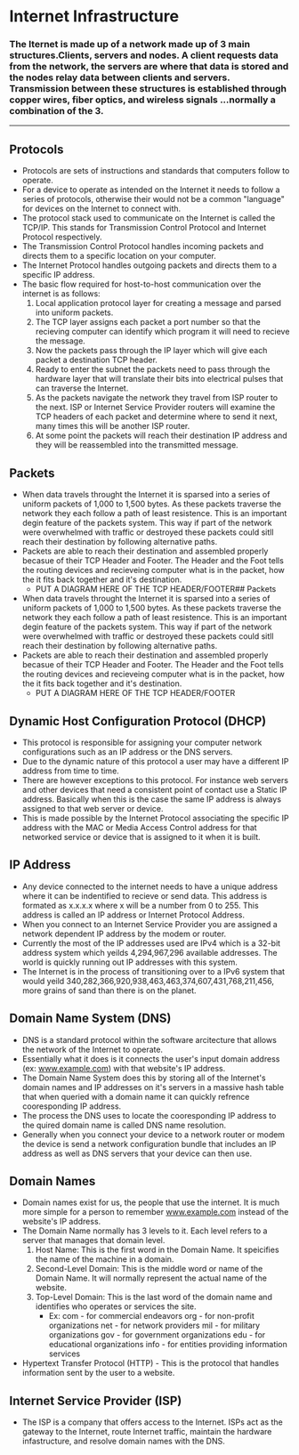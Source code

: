 # Internet Infrastructure 
### The Iternet is made up of a network made up of 3 main structures.Clients, servers and nodes. A client requests data from the network, the servers are where that data is stored and the nodes relay data between clients and servers. Transmission between these structures is established through copper wires, fiber optics, and wireless signals ...normally a combination of the 3. 
---
## Protocols
* Protocols are sets of instructions and standards that computers follow to operate. 
* For a device to operate as intended on the Internet it needs to follow a series of protocols, otherwise their would not be a common "language" for devices on the Internet to connect with. 
* The protocol stack used to communicate on the Internet is called the TCP/IP. This stands for Transmission Control Protocol and Internet Protocol respectively. 
* The Transmission Control Protocol handles incoming packets and directs them to a specific location on your computer. 
* The Internet Protocol handles outgoing packets and directs them to a specific IP address.
* The basic flow required for host-to-host communication over the internet is as follows: 
  1. Local application protocol layer for creating a message and parsed into uniform packets. 
  2. The TCP layer assigns each packet a port number so that the recieving computer can identify which program it will need to recieve the message. 
  3. Now the packets pass through the IP layer which will give each packet a destination TCP header. 
  4. Ready to enter the subnet the packets need to pass through the hardware layer that will translate their bits into electrical pulses that can traverse the Internet. 
  5. As the packets navigate the network they travel from ISP router to the next. ISP or Internet Service Provider routers will examine the TCP headers of each packet and determine where to send it next, many times this will be another ISP router. 
  6. At some point the packets will reach their destination IP address and they will be reassembled into the transmitted message.
## Packets 
* When data travels throught the Internet it is sparsed into a series of uniform packets of 1,000 to 1,500 bytes. As these packets traverse the network they each follow a path of least resistence. This is an important degin feature of the packets system. This way if part of the network were overwhelmed with traffic or destroyed these packets could sitll reach their destination by following alternative paths. 
* Packets are able to reach their destination and assembled properly becasue of their TCP Header and Footer. The Header and the Foot tells the routing devices and recieveing computer what is in the packet, how the it fits back together and it's destination. 
  * PUT A DIAGRAM HERE OF THE TCP HEADER/FOOTER## Packets 
* When data travels throught the Internet it is sparsed into a series of uniform packets of 1,000 to 1,500 bytes. As these packets traverse the network they each follow a path of least resistence. This is an important degin feature of the packets system. This way if part of the network were overwhelmed with traffic or destroyed these packets could sitll reach their destination by following alternative paths. 
* Packets are able to reach their destination and assembled properly becasue of their TCP Header and Footer. The Header and the Foot tells the routing devices and recieveing computer what is in the packet, how the it fits back together and it's destination. 
  * PUT A DIAGRAM HERE OF THE TCP HEADER/FOOTER
## Dynamic Host Configuration Protocol (DHCP)
* This protocol is responsible for assigning your computer network configurations such as an IP address or the DNS servers. 
* Due to the dynamic nature of this protocol a user may have a different IP address from time to time.  
* There are however exceptions to this protocol. For instance web servers and other devices that need a consistent point of contact use a Static IP address. Basically when this is the case the same IP address is always assigned to that web server or device. 
* This is made possible by the Internet Protocol associating the specific IP address with the MAC or Media Access Control address for that networked service or device that is assigned to it when it is built. 
## IP Address 
* Any device connected to the internet needs to have a unique address where it can be indentified to recieve or send data. This address is formated as x.x.x.x where x will be a number from 0 to 255. This address is called an IP address or Internet Protocol Address. 
* When you connect to an Internet Service Provider you are assigned a network dependent IP address by the modem or router. 
* Currently the most of the IP addresses used are IPv4 which is a 32-bit address system which yeilds 4,294,967,296 available addresses. The world is quickly running out IP addresses with this system. 
* The Internet is in the process of transitioning over to a IPv6 system that would yeild 340,282,366,920,938,463,463,374,607,431,768,211,456, more grains of sand than there is on the planet.  
## Domain Name System (DNS)
* DNS is a standard protocol within the software arcitecture that allows the network of the Internet to operate. 
* Essentially what it does is it connects the user's input domain address (ex: www.example.com) with that website's IP address. 
* The Domain Name System does this by storing all of the Internet's domain names and IP addresses on it's servers in a massive hash table that when queried with a domain name it can quickly refrence cooresponding IP address. 
* The process the DNS uses to locate the cooresponding IP address to the quired domain name is called DNS name resolution. 
* Generally when you connect your device to a network router or modem the device is send a network configuration bundle that includes an IP address as well as DNS servers that your device can then use. 
## Domain Names
* Domain names exist for us, the people that use the internet. It is much more simple for a person to remember www.example.com instead of the website's IP address. 
* The Domain Name normally has 3 levels to it. Each level refers to a server that manages that domain level.   
  1. Host Name: This is the first word in the Domain Name. It speicifies the name of the machine in a domain. 
  2. Second-Level Domain: This is the middle word or name of the Domain Name. It will normally represent the actual name of the website. 
  3. Top-Level Domain: This is the last word of the domain name and identifies who operates or services the site. 
      * Ex: com - for commercial endeavors org - for non-profit organizations net - for network providers mil - for military organizations gov - for government organizations edu - for educational organizations info - for entities providing information services
* Hypertext Transfer Protocol (HTTP) - This is the protocol that handles information sent by the user to a website. 
## Internet Service Provider (ISP) 
* The ISP is a company that offers access to the Internet. ISPs act as the gateway to the Internet, route Internet traffic, maintain the hardware infastructure, and resolve domain names with the DNS. 